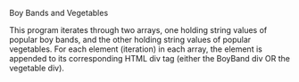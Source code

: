 Boy Bands and Vegetables

This program iterates through two arrays, one holding string values of popular boy bands, and the other holding string values of popular vegetables. For each element (iteration) in each array, the element is appended to its corresponding HTML div tag (either the BoyBand div OR the vegetable div).
